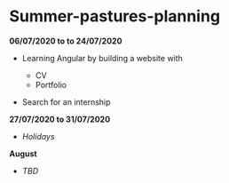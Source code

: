 # Summer-pastures-planning


__06/07/2020 to to 24/07/2020__

* Learning Angular by building a website with
    * CV
    * Portfolio

* Search for an internship

__27/07/2020 to 31/07/2020__

* _Holidays_

__August__

* _TBD_